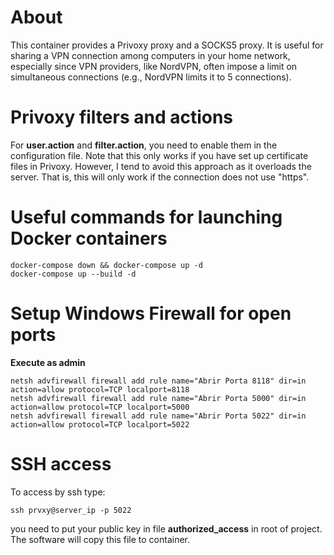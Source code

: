 # About

This container provides a Privoxy proxy and a SOCKS5 proxy. It is useful for sharing a VPN connection among computers in your home network, especially since VPN providers, like NordVPN, often impose a limit on simultaneous connections (e.g., NordVPN limits it to 5 connections).

# Privoxy filters and actions

For __user.action__ and __filter.action__, you need to enable them in the configuration file. Note that this only works if you have set up certificate files in Privoxy. However, I tend to avoid this approach as it overloads the server. That is, this will only work if the connection does not use "https".

# Useful commands for launching Docker containers

```
docker-compose down && docker-compose up -d
docker-compose up --build -d
```
<!-- docker build --progress=plain -t proxy . PRIVOXY_PORT=8118 SOCKS5_PORT=5000 docker-compose up --build -d -->

# Setup Windows Firewall for open ports

__Execute as admin__
```
netsh advfirewall firewall add rule name="Abrir Porta 8118" dir=in action=allow protocol=TCP localport=8118
netsh advfirewall firewall add rule name="Abrir Porta 5000" dir=in action=allow protocol=TCP localport=5000
netsh advfirewall firewall add rule name="Abrir Porta 5022" dir=in action=allow protocol=TCP localport=5022
```
# SSH access
To access by ssh type:
```
ssh prvxy@server_ip -p 5022
```
you need to put your public key in file __authorized_access__ in root of project. The software will copy this file to container.